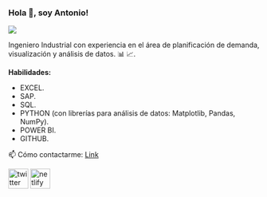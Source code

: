 ### Hola 👋, soy Antonio!
![](https://www.semantik.com.mx/wp-content/uploads/2017/03/banner_data_new-1170x588.png)

Ingeniero Industrial con experiencia en el área de planificación de demanda, visualización y análisis de datos. 📊 📈.


**Habilidades:** 
- EXCEL.
- SAP.
- SQL.
- PYTHON (con librerías para análisis de datos: Matplotlib, Pandas, NumPy)⁣⁣.
- POWER BI.
- GITHUB⁣⁣.



📫 Cómo contactarme: [Link](https://www.linkedin.com/in/antonio-jose-mota-granado/) 


[<img src='https://cdn.jsdelivr.net/npm/simple-icons@3.0.1/icons/twitter.svg' alt='twitter' height='40'>](https://twitter.com/MotaAnt)  [<img src='https://cdn.jsdelivr.net/npm/simple-icons@3.0.1/icons/netlify.svg' alt='netlify' height='40'>](https://antoniomota.netlify.app/)  


